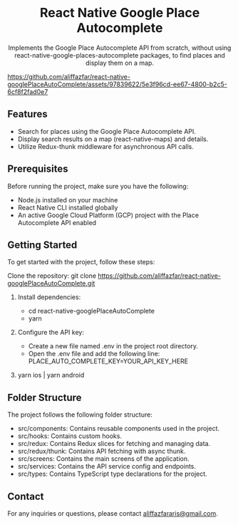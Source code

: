<br />

<p align="center">
  <h1 align="center">React Native Google Place Autocomplete</h1>

  <p align="center">
    Implements the Google Place Autocomplete API from scratch, without using react-native-google-places-autocomplete packages, to find    places and display them on a map.
    <br />
    </p>
</p>

https://github.com/aliffazfar/react-native-googlePlaceAutoComplete/assets/97839622/5e3f96cd-ee67-4800-b2c5-6cf8f2fad0e7

## Features

- Search for places using the Google Place Autocomplete API.
- Display search results on a map (react-native-maps) and details.
- Utilize Redux-thunk middleware for asynchronous API calls.

## Prerequisites

Before running the project, make sure you have the following:

- Node.js installed on your machine
- React Native CLI installed globally
- An active Google Cloud Platform (GCP) project with the Place Autocomplete API enabled

## Getting Started

To get started with the project, follow these steps:

Clone the repository:
git clone https://github.com/aliffazfar/react-native-googlePlaceAutoComplete.git

1. Install dependencies:

   - cd react-native-googlePlaceAutoComplete
   - yarn

2. Configure the API key:

   - Create a new file named .env in the project root directory.
   - Open the .env file and add the following line:
     PLACE_AUTO_COMPLETE_KEY=YOUR_API_KEY_HERE

3. yarn ios | yarn android

## Folder Structure

The project follows the following folder structure:

- src/components: Contains reusable components used in the project.
- src/hooks: Contains custom hooks.
- src/redux: Contains Redux slices for fetching and managing data.
- src/redux/thunk: Contains API fetching with async thunk.
- src/screens: Contains the main screens of the application.
- src/services: Contains the API service config and endpoints.
- src/types: Contains TypeScript type declarations for the project.


## Contact
For any inquiries or questions, please contact aliffazfararis@gmail.com.
